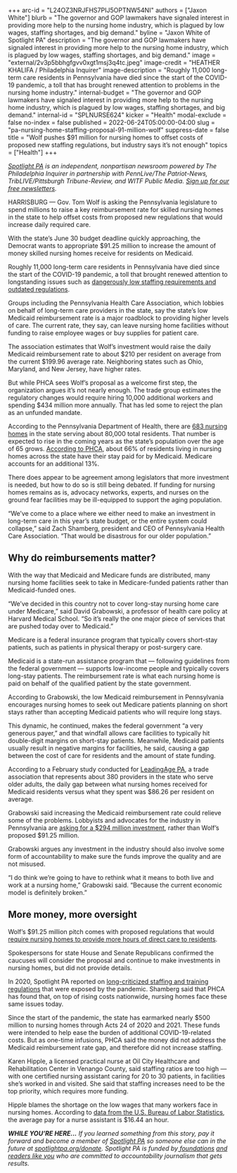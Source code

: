 +++
arc-id = "L24OZ3NRJFHS7PIJ5OPTNW54NI"
authors = ["Jaxon White"]
blurb = "The governor and GOP lawmakers have signaled interest in providing more help to the nursing home industry, which is plagued by low wages, staffing shortages, and big demand."
byline = "Jaxon White of Spotlight PA"
description = "The governor and GOP lawmakers have signaled interest in providing more help to the nursing home industry, which is plagued by low wages, staffing shortages, and big demand."
image = "external/2v3p5bbhgfgvv0xgt1msj3q4tc.jpeg"
image-credit = "HEATHER KHALIFA / Philadelphia Inquirer"
image-description = "Roughly 11,000 long-term care residents in Pennsylvania have died since the start of the COVID-19 pandemic, a toll that has brought renewed attention to problems in the nursing home industry."
internal-budget = "The governor and GOP lawmakers have signaled interest in providing more help to the nursing home industry, which is plagued by low wages, staffing shortages, and big demand."
internal-id = "SPLNURSE624"
kicker = "Health"
modal-exclude = false
no-index = false
published = 2022-06-24T05:00:00-04:00
slug = "pa-nursing-home-staffing-proposal-91-million-wolf"
suppress-date = false
title = "Wolf pushes $91 million for nursing homes to offset costs of proposed new staffing regulations, but industry says it’s not enough"
topics = ["Health"]
+++

<a href="https://www.spotlightpa.org/"><i>Spotlight PA</i></a><i> is an independent, nonpartisan newsroom powered by The Philadelphia Inquirer in partnership with PennLive/The Patriot-News, TribLIVE/Pittsburgh Tribune-Review, and WITF Public Media. </i><a href="https://www.spotlightpa.org/newsletters"><i>Sign up for our free newsletters</i></a><i>.</i>

HARRISBURG — Gov. Tom Wolf is asking the Pennsylvania legislature to spend millions to raise a key reimbursement rate for skilled nursing homes in the state to help offset costs from proposed new regulations that would increase daily required care.

With the state’s June 30 budget deadline quickly approaching, the Democrat wants to appropriate $91.25 million to increase the amount of money skilled nursing homes receive for residents on Medicaid.

Roughly 11,000 long-term care residents in Pennsylvania have died since the start of the COVID-19 pandemic, a toll that brought renewed attention to longstanding issues such as <a href="https://www.spotlightpa.org/news/2020/06/pennsylvania-coronavirus-nursing-homes-staffing-audits-problems-deaths/">dangerously low staffing requirements and outdated regulations</a>.

<script src="https://www.spotlightpa.org/embed.js" async></script><div data-spl-embed-version="1" data-spl-src="https://www.spotlightpa.org/embeds/newsletter/"></div>

Groups including the Pennsylvania Health Care Association, which lobbies on behalf of long-term care providers in the state, say the state’s low Medicaid reimbursement rate is a major roadblock to providing higher levels of care. The current rate, they say, can leave nursing home facilities without funding to raise employee wages or buy supplies for patient care.

The association estimates that Wolf’s investment would raise the daily Medicaid reimbursement rate to about $210 per resident on average from the current $199.96 average rate. Neighboring states such as Ohio, Maryland, and New Jersey, have higher rates.

But while PHCA sees Wolf’s proposal as a welcome first step, the organization argues it’s not nearly enough. The trade group estimates the regulatory changes would require hiring 10,000 additional workers and spending $434 million more annually. That has led some to reject the plan as an unfunded mandate.

According to the Pennsylvania Department of Health, there are <a href="https://apps.health.pa.gov/NCFFacilities/NCFOwnerLicensePull_202206.aspx">683 nursing homes</a> in the state serving about 80,000 total residents. That number is expected to rise in the coming years as the state’s population over the age of 65 grows. <a href="https://www.phca.org/for-consumers/research-data/long-term-and-post-acute-care-trends-and-statistics">According to PHCA</a>, about 66% of residents living in nursing homes across the state have their stay paid for by Medicaid. Medicare accounts for an additional 13%.

There does appear to be agreement among legislators that more investment is needed, but how to do so is still being debated. If funding for nursing homes remains as is, advocacy networks, experts, and nurses on the ground fear facilities may be ill-equipped to support the aging population.

“We’ve come to a place where we either need to make an investment in long-term care in this year’s state budget, or the entire system could collapse,” said Zach Shamberg, president and CEO of Pennsylvania Health Care Association. “That would be disastrous for our older population.”

## Why do reimbursements matter?

With the way that Medicaid and Medicare funds are distributed, many nursing home facilities seek to take in Medicare-funded patients rather than Medicaid-funded ones.

“We’ve decided in this country not to cover long-stay nursing home care under Medicare,” said David Grabowski, a professor of health care policy at Harvard Medical School. “So it’s really the one major piece of services that are pushed today over to Medicaid.”

Medicare is a federal insurance program that typically covers short-stay patients, such as patients in physical therapy or post-surgery care.

Medicaid is a state-run assistance program that — following guidelines from the federal government — supports low-income people and typically covers long-stay patients. The reimbursement rate is what each nursing home is paid on behalf of the qualified patient by the state government.

According to Grabowski, the low Medicaid reimbursement in Pennsylvania encourages nursing homes to seek out Medicare patients planning on short stays rather than accepting Medicaid patients who will require long stays.

This dynamic, he continued, makes the federal government “a very generous payer,” and that windfall allows care facilities to typically hit double-digit margins on short-stay patients. Meanwhile, Medicaid patients usually result in negative margins for facilities, he said, causing a gap between the cost of care for residents and the amount of state funding.

According to a February study conducted for <a href="https://www.leadingagepa.org/docs/default-source/advocacy-policy/rkl%27s-pa-medicaid-funding-gap-analysis-report-for-leadingage-pa.pdf?Status=Master&amp;sfvrsn=4c52ca09_5/RKL%27s-PA-Medicaid-Funding-Gap-Analysis-Report-for-LeadingAge-PA">LeadingAge PA</a>, a trade association that represents about 380 providers in the state who serve older adults, the daily gap between what nursing homes received for Medicaid residents versus what they spent was $86.26 per resident on average.

Grabowski said increasing the Medicaid reimbursement rate could relieve some of the problems. Lobbyists and advocates for the industry in Pennsylvania are <a href="https://www.post-gazette.com/news/politics-state/2022/05/25/pennsylvania-long-term-care-workers-nursing-home-employees-funding-seiu-pa-health-care-union-phca-covid/stories/202205250154">asking for a $294 million investment</a>, rather than Wolf’s proposed $91.25 million.

Grabowski argues any investment in the industry should also involve some form of accountability to make sure the funds improve the quality and are not misused.

“I do think we’re going to have to rethink what it means to both live and work at a nursing home,” Grabowski said. “Because the current economic model is definitely broken.”

<script src="https://www.spotlightpa.org/embed.js" async></script><div data-spl-embed-version="1" data-spl-src="https://www.spotlightpa.org/embeds/donate/"></div>

## More money, more oversight

Wolf’s $91.25 million pitch comes with proposed regulations that would <a href="https://www.spotlightpa.org/news/2021/07/pa-nursing-home-regulations-staffing-hours-proposal/">require nursing homes to provide more hours of direct care to residents</a>.

Spokespersons for state House and Senate Republicans confirmed the caucuses will consider the proposal and continue to make investments in nursing homes, but did not provide details.

In 2020, Spotlight PA reported on <a href="https://www.spotlightpa.org/news/2020/06/pennsylvania-coronavirus-nursing-homes-staffing-audits-problems-deaths/">long-criticized staffing and training regulations</a> that were exposed by the pandemic. Shamberg said that PHCA has found that, on top of rising costs nationwide, nursing homes face these same issues today.

Since the start of the pandemic, the state has earmarked nearly $500 million to nursing homes through Acts 24 of 2020 and 2021. These funds were intended to help ease the burden of additional COVID-19-related costs. But as one-time infusions, PHCA said the money did not address the Medicaid reimbursement rate gap, and therefore did not increase staffing.

Karen Hipple, a licensed practical nurse at Oil City Healthcare and Rehabilitation Center in Venango County, said staffing ratios are too high — with one certified nursing assistant caring for 20 to 30 patients, in facilities she’s worked in and visited. She said that staffing increases need to be the top priority, which requires more funding.

Hipple blames the shortage on the low wages that many workers face in nursing homes. According to <a href="https://www.bls.gov/oes/current/oes_pa.htm">data from the U.S. Bureau of Labor Statistics</a>, the average pay for a nurse assistant is $16.44 an hour.

<i><b>WHILE YOU’RE HERE...</b></i><i> If you learned something from this story, pay it forward and become a member of </i><a href="https://www.spotlightpa.org/"><i>Spotlight PA</i></a><i> so someone else can in the future at </i><a href="https://www.spotlightpa.org/donate"><i>spotlightpa.org/donate</i></a><i>. Spotlight PA is funded by</i><a href="https://www.spotlightpa.org/support"><i> foundations</i></a><i> </i><a href="https://www.spotlightpa.org/support"><i>and readers like you</i></a><i> who are committed to accountability journalism that gets results.</i>
